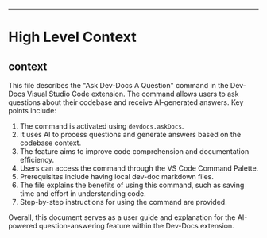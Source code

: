 

  ---
# High Level Context
## context
This file describes the "Ask Dev-Docs A Question" command in the Dev-Docs Visual Studio Code extension. The command allows users to ask questions about their codebase and receive AI-generated answers. Key points include:

1. The command is activated using `devdocs.askDocs`.
2. It uses AI to process questions and generate answers based on the codebase context.
3. The feature aims to improve code comprehension and documentation efficiency.
4. Users can access the command through the VS Code Command Palette.
5. Prerequisites include having local dev-doc markdown files.
6. The file explains the benefits of using this command, such as saving time and effort in understanding code.
7. Step-by-step instructions for using the command are provided.

Overall, this document serves as a user guide and explanation for the AI-powered question-answering feature within the Dev-Docs extension.

  